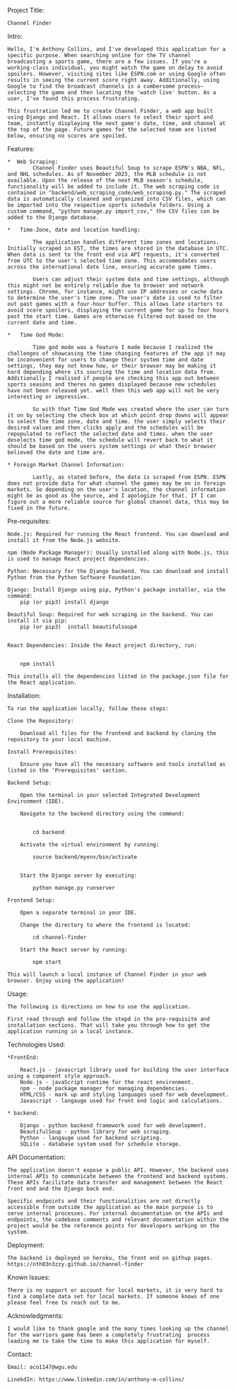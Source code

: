 Project Title:

    Channel Finder

Intro:

    Hello, I'm Anthony Collins, and I've developed this application for a specific purpose. When searching online for the TV channel broadcasting a sports game, there are a few issues. If you're a working-class individual, you might watch the game on delay to avoid spoilers. However, visiting sites like ESPN.com or using Google often results in seeing the current score right away. Additionally, using Google to find the broadcast channels is a cumbersome process—selecting the game and then locating the 'watch live' button. As a user, I've found this process frustrating.

    This frustration led me to create Channel Finder, a web app built using Django and React. It allows users to select their sport and team, instantly displaying the next game's date, time, and channel at the top of the page. Future games for the selected team are listed below, ensuring no scores are spoiled.

Features:

    *  Web Scraping:
            Channel Finder uses Beautiful Soup to scrape ESPN's NBA, NFL, and NHL schedules. As of November 2023, the MLB schedule is not available. Upon the release of the next MLB season's schedule, functionality will be added to include it. The web scraping code is contained in "backend/web_scraping_code/web_scraping.py." The scraped data is automatically cleaned and organized into CSV files, which can be imported into the respective sports schedule folders. Using a custom command, "python manage.py import_csv," the CSV files can be added to the Django database.

    *   Time-Zone, date and location handling:

            The application handles different time zones and locations. Initially scraped in EST, the times are stored in the database in UTC. When data is sent to the front end via API requests, it's converted from UTC to the user's selected time zone. This accommodates users across the international date line, ensuring accurate game times.

            Users can adjust their system date and time settings, although this might not be entirely reliable due to browser and network settings. Chrome, for instance, might use IP addresses or cache data to determine the user's time zone. The user's date is used to filter out past games with a four-hour buffer. This allows late starters to avoid score spoilers, displaying the current game for up to four hours past the start time. Games are otherwise filtered out based on the current date and time.

    *   Time God Mode:

            Time god mode was a feature I made because I realized the challenges of showcasing the time changing features of the app it may be inconvenient for users to change their system time and date settings, they may not know how, or their browser may be making it hard depending where its sourcing the time and location data from. Additionally I realised if people are checking this app out between sports seasons and theres no games displayed because new schedules have not been released yet. well then this web app will not be very interesting or impressive.

            So with that Time God Mode was created where the user can turn it on by selecting the check box at which point drop downs will appear to select the time zone, date and time. the user simply selects their desired values and then clicks apply and the schedules will be repopulated to reflect the selected date and times. when the user deselects time god mode, the schedule will revert back to what it should be based on the users system settings or what their browser believed the date and time are.

    * Foreign Market Channel Information:

            Lastly, as stated before, the data is scraped from ESPN. ESPN does not provide data for what channel the games may be on in foreign markets. So depending on the user's location, the channel information might be as good as the source, and I apologize for that. If I can figure out a more reliable source for global channel data, this may be fixed in the future.

Pre-requisites:

    Node.js: Required for running the React frontend. You can download and install it from the Node.js website.

    npm (Node Package Manager): Usually installed along with Node.js, this is used to manage React project dependencies.

    Python: Necessary for the Django backend. You can download and install Python from the Python Software Foundation.

    Django: Install Django using pip, Python's package installer, via the command:
        pip (or pip3) install django

    Beautiful Soup: Required for web scraping in the backend. You can install it via pip:
        pip (or pip3)  install beautifulsoup4


    React Dependencies: Inside the React project directory, run:


        npm install

    This installs all the dependencies listed in the package.json file for the React application.

Installation:

    To run the application locally, follow these steps:

    Clone the Repository:

        Download all files for the frontend and backend by cloning the repository to your local machine.

    Install Prerequisites:

        Ensure you have all the necessary software and tools installed as listed in the 'Prerequisites' section.

    Backend Setup:

        Open the terminal in your selected Integrated Development Environment (IDE).

        Navigate to the backend directory using the command:


            cd backend

        Activate the virtual environment by running:

            source backend/myenv/bin/activate


        Start the Django server by executing:

            python manage.py runserver

    Frontend Setup:

        Open a separate terminal in your IDE.

        Change the directory to where the frontend is located:

            cd channel-finder

        Start the React server by running:

            npm start

    This will launch a local instance of Channel Finder in your web browser. Enjoy using the application!

Usage:

    The following is directions on how to use the application.

    First read through and follow the stepd in the pre-requisite and installation sections. That will take you through how to get the application running in a local instance.

Technologies Used:

    *FrontEnd:

        React.js - javascript library used for building the user interface using a component style approach.
        Node.js - javaScript runtime for the react environment.
        npm - node package manager for managing dependencies.
        HTML/CSS - mark up and styling languages used for web development.
        Javascript - langauge used for front end logic and calculations.

    * backend:

        Django - python backend framework used for web development.
        BeautifulSoup - python library for web scraping.
        Python - langauge used for backend scripting.
        SQLite - database system used for schedule storage.

API Documentation:

    The application doesn't expose a public API. However, the backend uses internal APIs to communicate between the frontend and backend systems. These APIs facilitate data transfer and management between the React front end and the Django back end.

    Specific endpoints and their functionalities are not directly accessible from outside the application as the main purpose is to serve internal processes. For internal documentation on the APIs and endpoints, the codebase comments and relevant documentation within the project would be the reference points for developers working on the system.

Deployment:

    The backend is deployed on heroku, the front end on githup pages. https://nth03n3zzy.github.io/channel-finder
Known Issues:

    There is no support or account for local markets, it is very hard to find a complete data set for local markets. If someone knows of one please feel free to reach out to me.

Acknowledgments:

    I would like to thank google and the many times looking up the channel for the warriors game has been a completely frustrating  process leading me to take the time to make this application for myself.

Contact:

    Email: aco1147@wgu.edu

    LinekdIn: https://www.linkedin.com/in/anthony-m-collins/
